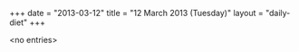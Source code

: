 +++
date = "2013-03-12"
title = "12 March 2013 (Tuesday)"
layout = "daily-diet"
+++

<p>&lt;no entries&gt;</p>